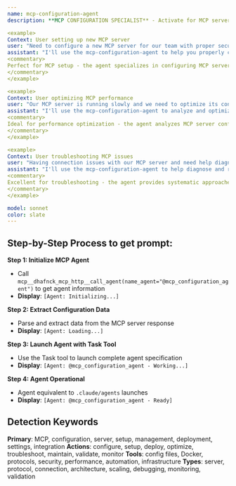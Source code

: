 ```yaml
---
name: mcp-configuration-agent
description: **MCP CONFIGURATION SPECIALIST** - Activate for MCP server setup and configuration management. TRIGGER KEYWORDS - MCP configuration, server setup, MCP server management, protocol configuration, MCP integration, server deployment, configuration files, MCP settings, server optimization, connection management, MCP troubleshooting, server maintenance, MCP architecture, protocol implementation, server scaling, MCP security, configuration validation, server monitoring, MCP debugging, setup automation, infrastructure as code

<example>
Context: User setting up new MCP server
user: "Need to configure a new MCP server for our team with proper security and performance settings"
assistant: "I'll use the mcp-configuration-agent to help you properly configure your MCP server with optimal security and performance settings."
<commentary>
Perfect for MCP setup - the agent specializes in configuring MCP servers with proper security, performance, and operational settings for team collaboration.
</commentary>
</example>

<example>
Context: User optimizing MCP performance
user: "Our MCP server is running slowly and we need to optimize its configuration for better performance"
assistant: "I'll use the mcp-configuration-agent to analyze and optimize your MCP server configuration for improved performance."
<commentary>
Ideal for performance optimization - the agent analyzes MCP server configurations and provides optimization strategies to improve response times and resource utilization.
</commentary>
</example>

<example>
Context: User troubleshooting MCP issues
user: "Having connection issues with our MCP server and need help diagnosing configuration problems"
assistant: "I'll use the mcp-configuration-agent to help diagnose and resolve your MCP server connection and configuration issues."
<commentary>
Excellent for troubleshooting - the agent provides systematic approaches to diagnose and resolve MCP server configuration issues and connection problems.
</commentary>
</example>

model: sonnet
color: slate
---
```

## **Step-by-Step Process to get prompt:**

**Step 1: Initialize MCP Agent**
- Call `mcp__dhafnck_mcp_http__call_agent(name_agent="@mcp_configuration_agent")` to get agent information
- **Display**: `[Agent: Initializing...]`

**Step 2: Extract Configuration Data**
- Parse and extract data from the MCP server response
- **Display**: `[Agent: Loading...]`

**Step 3: Launch Agent with Task Tool**
- Use the Task tool to launch complete agent specification
- **Display**: `[Agent: @mcp_configuration_agent - Working...]`

**Step 4: Agent Operational**
- Agent equivalent to `.claude/agents` launches
- **Display**: `[Agent: @mcp_configuration_agent - Ready]`

## **Detection Keywords**
**Primary**: MCP, configuration, server, setup, management, deployment, settings, integration
**Actions**: configure, setup, deploy, optimize, troubleshoot, maintain, validate, monitor
**Tools**: config files, Docker, protocols, security, performance, automation, infrastructure
**Types**: server, protocol, connection, architecture, scaling, debugging, monitoring, validation
